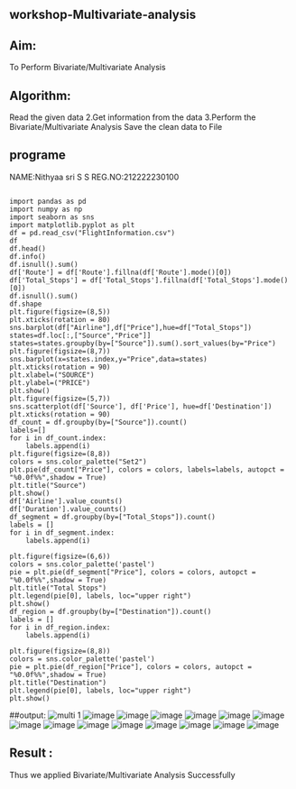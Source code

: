 ## workshop-Multivariate-analysis

## Aim:

To Perform Bivariate/Multivariate Analysis

## Algorithm:

Read the given data 2.Get information from the data 3.Perform the Bivariate/Multivariate Analysis
Save the clean data to File

## programe

NAME:Nithyaa sri S S
REG.NO:212222230100

```

import pandas as pd
import numpy as np
import seaborn as sns
import matplotlib.pyplot as plt
df = pd.read_csv("FlightInformation.csv")
df
df.head()
df.info()
df.isnull().sum()
df['Route'] = df['Route'].fillna(df['Route'].mode()[0])
df['Total_Stops'] = df['Total_Stops'].fillna(df['Total_Stops'].mode()[0])
df.isnull().sum()
df.shape
plt.figure(figsize=(8,5))
plt.xticks(rotation = 80)
sns.barplot(df["Airline"],df["Price"],hue=df["Total_Stops"])
states=df.loc[:,["Source","Price"]]
states=states.groupby(by=["Source"]).sum().sort_values(by="Price")
plt.figure(figsize=(8,7))
sns.barplot(x=states.index,y="Price",data=states)
plt.xticks(rotation = 90)
plt.xlabel=("SOURCE")
plt.ylabel=("PRICE")
plt.show()
plt.figure(figsize=(5,7))
sns.scatterplot(df['Source'], df['Price'], hue=df['Destination'])
plt.xticks(rotation = 90)
df_count = df.groupby(by=["Source"]).count()
labels=[]
for i in df_count.index:
    labels.append(i)
plt.figure(figsize=(8,8))
colors = sns.color_palette("Set2")
plt.pie(df_count["Price"], colors = colors, labels=labels, autopct = "%0.0f%%",shadow = True) 
plt.title("Source")
plt.show()
df['Airline'].value_counts()
df['Duration'].value_counts()
df_segment = df.groupby(by=["Total_Stops"]).count()
labels = []
for i in df_segment.index:
    labels.append(i)

plt.figure(figsize=(6,6))
colors = sns.color_palette('pastel')
pie = plt.pie(df_segment["Price"], colors = colors, autopct = "%0.0f%%",shadow = True)
plt.title("Total Stops")
plt.legend(pie[0], labels, loc="upper right")
plt.show()
df_region = df.groupby(by=["Destination"]).count()
labels = []
for i in df_region.index:
    labels.append(i)
    
plt.figure(figsize=(8,8))
colors = sns.color_palette('pastel')
pie = plt.pie(df_region["Price"], colors = colors, autopct = "%0.0f%%",shadow = True)
plt.title("Destination")
plt.legend(pie[0], labels, loc="upper right")
plt.show()

```
##output:
![multi 1](https://user-images.githubusercontent.com/119122478/229035398-0254107f-23b6-4051-9ab5-1a3dd1b05ae2.png)
![image](https://user-images.githubusercontent.com/119122478/229035725-0e7f711f-8e18-4d3b-a891-af463a18d2c7.png)
![image](https://user-images.githubusercontent.com/119122478/229035957-3c8bef45-ae41-4b0e-b867-7efdd6abc134.png)
![image](https://user-images.githubusercontent.com/119122478/229036061-990dce2f-708b-41be-8b67-701bf8dfe16d.png)
![image](https://user-images.githubusercontent.com/119122478/229036144-15b91461-5fda-421d-899e-73cc5b6dda9b.png)
![image](https://user-images.githubusercontent.com/119122478/229036264-0d35f849-67a0-482d-a0bd-ce41ee93afc5.png)
![image](https://user-images.githubusercontent.com/119122478/229036598-0781b0dc-2305-4a66-af8d-637172a55ef9.png)
![image](https://user-images.githubusercontent.com/119122478/229036771-9f63684b-e4ab-44e8-a50f-630db426c012.png)
![image](https://user-images.githubusercontent.com/119122478/229037010-84d15353-2ec8-4119-8297-6783e9a4e8be.png)
![image](https://user-images.githubusercontent.com/119122478/229037179-9d4199fe-0a55-4dcb-9637-da5910dcbdb5.png)
![image](https://user-images.githubusercontent.com/119122478/229037380-78731fb6-054a-4f07-aef0-a776d1af1db6.png)
![image](https://user-images.githubusercontent.com/119122478/229037601-eda6cc46-e09b-47c2-9d43-4bcf39c87a59.png)
![image](https://user-images.githubusercontent.com/119122478/229037763-edca0e13-8441-44e4-8537-1a1136376581.png)
![image](https://user-images.githubusercontent.com/119122478/229037919-58f43a95-4516-4774-b38f-3ca7d724960e.png)
![image](https://user-images.githubusercontent.com/119122478/229038041-c67c0345-e77f-4c99-b634-2e5d5d810164.png)

## Result :
Thus we applied Bivariate/Multivariate Analysis Successfully








